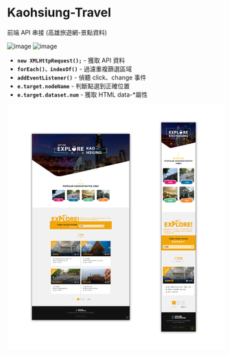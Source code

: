 # Kaohsiung-Travel
前端 API 串接 (高雄旅遊網-景點資料)

![image](https://img.shields.io/badge/JavaScript-exercise-brightgreen.svg)
![image](https://img.shields.io/badge/RWD-exercise-blue.svg)

- **`new XMLHttpRequest();`** - 獲取 API 資料
- **`forEach()、indexOf()`** - 過濾重複篩選區域
- **`addEventListener()`** - 偵聽 click、change 事件 
- **`e.target.nodeName`** - 判斷點選到正確位置
- **`e.target.dataset.num`** - 獲取 HTML data-*屬性 

![images](https://github.com/jedchang/Kaohsiung-Travel/blob/master/preview.jpg)
